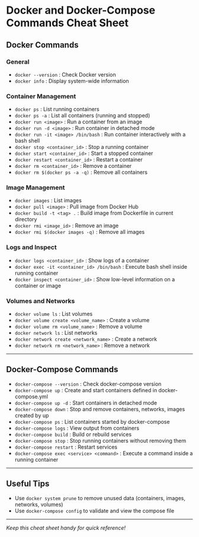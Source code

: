 
# Docker and Docker-Compose Commands Cheat Sheet

## Docker Commands

### General
- `docker --version` : Check Docker version
- `docker info` : Display system-wide information

### Container Management
- `docker ps` : List running containers
- `docker ps -a` : List all containers (running and stopped)
- `docker run <image>` : Run a container from an image
- `docker run -d <image>` : Run container in detached mode
- `docker run -it <image> /bin/bash` : Run container interactively with a bash shell
- `docker stop <container_id>` : Stop a running container
- `docker start <container_id>` : Start a stopped container
- `docker restart <container_id>` : Restart a container
- `docker rm <container_id>` : Remove a container
- `docker rm $(docker ps -a -q)` : Remove all containers

### Image Management
- `docker images` : List images
- `docker pull <image>` : Pull image from Docker Hub
- `docker build -t <tag> .` : Build image from Dockerfile in current directory
- `docker rmi <image_id>` : Remove an image
- `docker rmi $(docker images -q)` : Remove all images

### Logs and Inspect
- `docker logs <container_id>` : Show logs of a container
- `docker exec -it <container_id> /bin/bash` : Execute bash shell inside running container
- `docker inspect <container_id>` : Show low-level information on a container or image

### Volumes and Networks
- `docker volume ls` : List volumes
- `docker volume create <volume_name>` : Create a volume
- `docker volume rm <volume_name>` : Remove a volume
- `docker network ls` : List networks
- `docker network create <network_name>` : Create a network
- `docker network rm <network_name>` : Remove a network

---

## Docker-Compose Commands

- `docker-compose --version` : Check docker-compose version
- `docker-compose up` : Create and start containers defined in docker-compose.yml
- `docker-compose up -d` : Start containers in detached mode
- `docker-compose down` : Stop and remove containers, networks, images created by up
- `docker-compose ps` : List containers started by docker-compose
- `docker-compose logs` : View output from containers
- `docker-compose build` : Build or rebuild services
- `docker-compose stop` : Stop running containers without removing them
- `docker-compose restart` : Restart services
- `docker-compose exec <service> <command>` : Execute a command inside a running container

---

## Useful Tips

- Use `docker system prune` to remove unused data (containers, images, networks, volumes)
- Use `docker-compose config` to validate and view the compose file

---

*Keep this cheat sheet handy for quick reference!*

